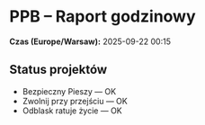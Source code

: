 # PPB – Raport godzinowy
**Czas (Europe/Warsaw):** 2025-09-22 00:15

## Status projektów
- Bezpieczny Pieszy — OK
- Zwolnij przy przejściu — OK
- Odblask ratuje życie — OK

